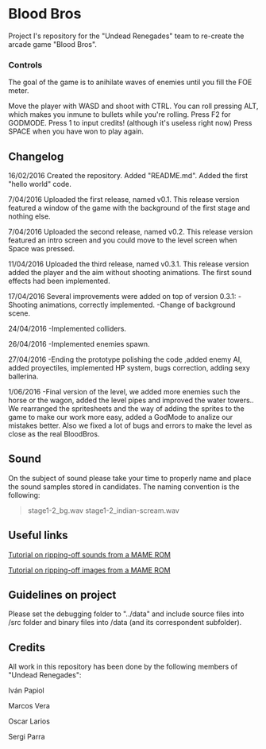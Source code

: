 ﻿# Blood Bros

Project I's repository for the "Undead Renegades" team to re-create the arcade game "Blood Bros".

### Controls

The goal of the game is to anihilate waves of enemies until you fill the FOE meter. 

Move the player with WASD and shoot with CTRL. You can roll pressing ALT, which makes you inmune to bullets while you're rolling.
Press F2 for GODMODE.
Press 1 to input credits! (although it's useless right now)
Press SPACE when you have won to play again.

## Changelog

16/02/2016 Created the repository. Added "README.md". Added the first "hello world" code.

7/04/2016 Uploaded the first release, named v0.1. 
This release version featured a window of the game with the background of the first stage and nothing else.

7/04/2016 Uploaded the second release, named v0.2.
This release version featured an intro screen and you could move to the level screen when Space was pressed.

11/04/2016 Uploaded the third release, named v0.3.1.
This release version added the player and the aim without shooting animations. The first sound effects had been implemented.

17/04/2016 Several improvements were added on top of version 0.3.1:
-Shooting animations, correctly implemented.
-Change of background scene.

24/04/2016 
-Implemented colliders.

26/04/2016
-Implemented enemies spawn.

27/04/2016
-Ending the prototype polishing the code ,added enemy AI, added proyectiles, implemented HP system, bugs correction, adding sexy ballerina.

1/06/2016
-Final version of the level, we added more enemies such the horse or the wagon, added the level pipes and improved the water towers.. We rearranged the spritesheets and the way of adding the sprites to the game to make our work more easy, added a GodMode to analize our mistakes better. Also we fixed a lot of bugs and errors to make the level as close as the real BloodBros.
## Sound

On the subject of sound please take your time to properly name and place the sound samples stored in candidates. The naming convention is the following:
>stage1-2_bg.wav
>stage1-2_indian-scream.wav


## Useful links

[Tutorial on ripping-off sounds from a MAME ROM](http://www.vpforums.org/index.php?app=tutorials&article=54)

[Tutorial on ripping-off images from a MAME ROM](http://soronline.net/mamerips.htm)

## Guidelines on project

Please set the debugging folder to "../data" and include source files into /src folder and binary files into /data (and its correspondent subfolder).


## Credits

All work in this repository has been done by the following members of "Undead Renegades":

Iván Papiol

Marcos Vera

Oscar Larios

Sergi Parra
